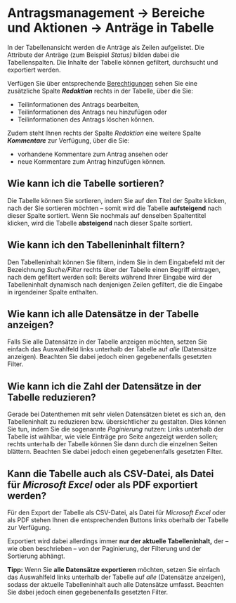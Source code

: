 # Antragsmanagement → Bereiche und Aktionen → Anträge in Tabelle

In der Tabellenansicht werden die Anträge als Zeilen aufgelistet. Die Attribute der Anträge
(zum Beispiel *Status)* bilden dabei die Tabellenspalten.
Die Inhalte der Tabelle können gefiltert, durchsucht und exportiert werden.

Verfügen Sie über entsprechende [Berechtigungen](../permissions.md) sehen Sie
eine zusätzliche Spalte ***Redaktion*** rechts in der Tabelle, über die Sie:

- Teilinformationen des Antrags bearbeiten,
- Teilinformationen des Antrags neu hinzufügen oder
- Teilinformationen des Antrags löschen können.

Zudem steht Ihnen rechts der Spalte *Redaktion* eine weitere Spalte ***Kommentare***
zur Verfügung, über die Sie:

- vorhandene Kommentare zum Antrag ansehen oder
- neue Kommentare zum Antrag hinzufügen können.

## Wie kann ich die Tabelle sortieren?

Die Tabelle können Sie sortieren, indem Sie auf den Titel der Spalte
klicken, nach der Sie sortieren möchten – somit wird die Tabelle
**aufsteigend** nach dieser Spalte sortiert. Wenn Sie nochmals auf
denselben Spaltentitel klicken, wird die Tabelle **absteigend** nach
dieser Spalte sortiert.

## Wie kann ich den Tabelleninhalt filtern?

Den Tabelleninhalt können Sie filtern, indem Sie in dem Eingabefeld mit
der Bezeichnung *Suche/Filter* rechts über der Tabelle einen Begriff
eintragen, nach dem gefiltert werden soll: Bereits während Ihrer Eingabe
wird der Tabelleninhalt dynamisch nach denjenigen Zeilen gefiltert, die
die Eingabe in irgendeiner Spalte enthalten.

## Wie kann ich alle Datensätze in der Tabelle anzeigen?

Falls Sie alle Datensätze in der Tabelle anzeigen möchten, setzen Sie
einfach das Auswahlfeld links unterhalb der Tabelle auf *alle*
(Datensätze anzeigen). Beachten Sie dabei jedoch einen gegebenenfalls
gesetzten Filter.

## Wie kann ich die Zahl der Datensätze in der Tabelle reduzieren?

Gerade bei Datenthemen mit sehr vielen Datensätzen bietet es sich an,
den Tabelleninhalt zu reduzieren bzw. übersichtlicher zu gestalten. Dies
können Sie tun, indem Sie die sogenannte *Paginierung* nutzen: Links
unterhalb der Tabelle ist wählbar, wie viele Einträge pro Seite
angezeigt werden sollen; rechts unterhalb der Tabelle können Sie dann
durch die einzelnen Seiten blättern. Beachten Sie dabei jedoch einen
gegebenenfalls gesetzten Filter.

## Kann die Tabelle auch als CSV-Datei, als Datei für *Microsoft Excel* oder als PDF exportiert werden?

Für den Export der Tabelle als CSV-Datei, als Datei für *Microsoft
Excel* oder als PDF stehen Ihnen die entsprechenden Buttons links
oberhalb der Tabelle zur Verfügung.

Exportiert wird dabei allerdings immer **nur der aktuelle
Tabelleninhalt,** der – wie oben beschrieben – von der
Paginierung, der Filterung und der Sortierung abhängt.

**Tipp:** Wenn Sie **alle Datensätze exportieren** möchten, setzen Sie
einfach das Auswahlfeld links unterhalb der Tabelle auf *alle*
(Datensätze anzeigen), sodass der aktuelle Tabelleninhalt auch alle
Datensätze umfasst. Beachten Sie dabei jedoch einen gegebenenfalls
gesetzten Filter.
